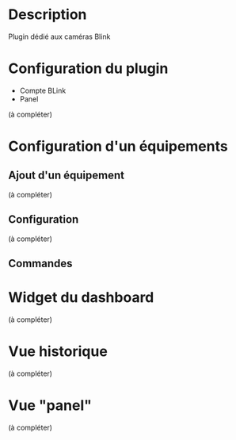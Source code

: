 Description 
===

Plugin dédié aux caméras Blink

Configuration du plugin
===

- Compte BLink
- Panel 

(à compléter)

Configuration d'un équipements
===

Ajout d'un équipement
---

(à compléter)

Configuration
---

(à compléter)

Commandes
---





Widget du dashboard
===

(à compléter)

Vue historique
===

(à compléter)

Vue "panel"
===

(à compléter)
